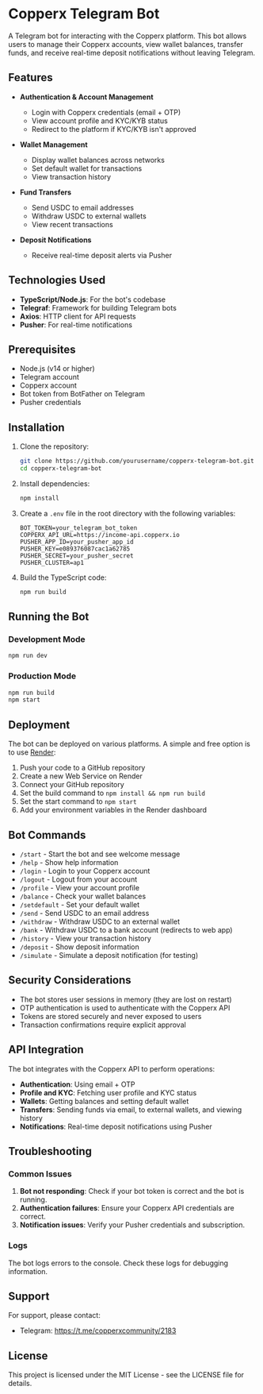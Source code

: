 # Copperx Telegram Bot

A Telegram bot for interacting with the Copperx platform. This bot allows users to manage their Copperx accounts, view wallet balances, transfer funds, and receive real-time deposit notifications without leaving Telegram.

## Features

- **Authentication & Account Management**
  - Login with Copperx credentials (email + OTP)
  - View account profile and KYC/KYB status
  - Redirect to the platform if KYC/KYB isn't approved

- **Wallet Management**
  - Display wallet balances across networks
  - Set default wallet for transactions
  - View transaction history

- **Fund Transfers**
  - Send USDC to email addresses
  - Withdraw USDC to external wallets
  - View recent transactions

- **Deposit Notifications**
  - Receive real-time deposit alerts via Pusher

## Technologies Used

- **TypeScript/Node.js**: For the bot's codebase
- **Telegraf**: Framework for building Telegram bots
- **Axios**: HTTP client for API requests
- **Pusher**: For real-time notifications

## Prerequisites

- Node.js (v14 or higher)
- Telegram account
- Copperx account
- Bot token from BotFather on Telegram
- Pusher credentials

## Installation

1. Clone the repository:
   ```bash
   git clone https://github.com/yourusername/copperx-telegram-bot.git
   cd copperx-telegram-bot
   ```

2. Install dependencies:
   ```bash
   npm install
   ```

3. Create a `.env` file in the root directory with the following variables:
   ```
   BOT_TOKEN=your_telegram_bot_token
   COPPERX_API_URL=https://income-api.copperx.io
   PUSHER_APP_ID=your_pusher_app_id
   PUSHER_KEY=e089376087cac1a62785
   PUSHER_SECRET=your_pusher_secret
   PUSHER_CLUSTER=ap1
   ```

4. Build the TypeScript code:
   ```bash
   npm run build
   ```

## Running the Bot

### Development Mode
```bash
npm run dev
```

### Production Mode
```bash
npm run build
npm start
```

## Deployment

The bot can be deployed on various platforms. A simple and free option is to use [Render](https://render.com/):

1. Push your code to a GitHub repository
2. Create a new Web Service on Render
3. Connect your GitHub repository
4. Set the build command to `npm install && npm run build`
5. Set the start command to `npm start`
6. Add your environment variables in the Render dashboard

## Bot Commands

- `/start` - Start the bot and see welcome message
- `/help` - Show help information
- `/login` - Login to your Copperx account
- `/logout` - Logout from your account
- `/profile` - View your account profile
- `/balance` - Check your wallet balances
- `/setdefault` - Set your default wallet
- `/send` - Send USDC to an email address
- `/withdraw` - Withdraw USDC to an external wallet
- `/bank` - Withdraw USDC to a bank account (redirects to web app)
- `/history` - View your transaction history
- `/deposit` - Show deposit information
- `/simulate` - Simulate a deposit notification (for testing)

## Security Considerations

- The bot stores user sessions in memory (they are lost on restart)
- OTP authentication is used to authenticate with the Copperx API
- Tokens are stored securely and never exposed to users
- Transaction confirmations require explicit approval

## API Integration

The bot integrates with the Copperx API to perform operations:

- **Authentication**: Using email + OTP
- **Profile and KYC**: Fetching user profile and KYC status
- **Wallets**: Getting balances and setting default wallet
- **Transfers**: Sending funds via email, to external wallets, and viewing history
- **Notifications**: Real-time deposit notifications using Pusher

## Troubleshooting

### Common Issues

1. **Bot not responding**: Check if your bot token is correct and the bot is running.
2. **Authentication failures**: Ensure your Copperx API credentials are correct.
3. **Notification issues**: Verify your Pusher credentials and subscription.

### Logs

The bot logs errors to the console. Check these logs for debugging information.

## Support

For support, please contact:
- Telegram: https://t.me/copperxcommunity/2183

## License

This project is licensed under the MIT License - see the LICENSE file for details. 